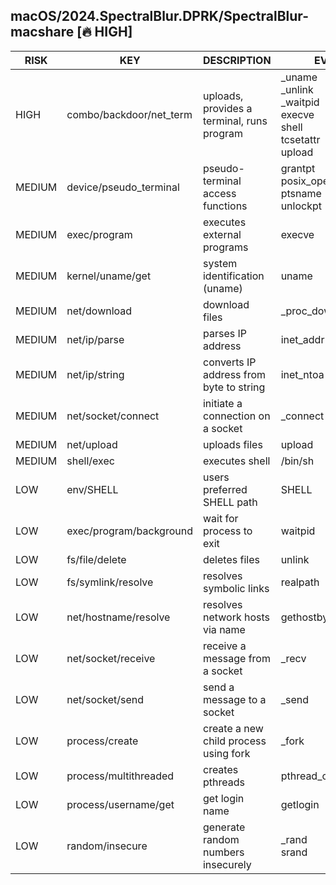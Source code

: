 ## macOS/2024.SpectralBlur.DPRK/SpectralBlur-macshare [🔥 HIGH]

|  RISK  |           KEY           |                DESCRIPTION                 |                                EVIDENCE                                 |
|--------|-------------------------|--------------------------------------------|-------------------------------------------------------------------------|
| HIGH   | combo/backdoor/net_term | uploads, provides a terminal, runs program | _uname<br>_unlink<br>_waitpid<br>execve<br>shell<br>tcsetattr<br>upload |
| MEDIUM | device/pseudo_terminal  | pseudo-terminal access functions           | grantpt<br>posix_openpt<br>ptsname<br>unlockpt                          |
| MEDIUM | exec/program            | executes external programs                 | execve                                                                  |
| MEDIUM | kernel/uname/get        | system identification (uname)              | uname                                                                   |
| MEDIUM | net/download            | download files                             | _proc_download_content                                                  |
| MEDIUM | net/ip/parse            | parses IP address                          | inet_addr                                                               |
| MEDIUM | net/ip/string           | converts IP address from byte to string    | inet_ntoa                                                               |
| MEDIUM | net/socket/connect      | initiate a connection on a socket          | _connect                                                                |
| MEDIUM | net/upload              | uploads files                              | upload                                                                  |
| MEDIUM | shell/exec              | executes shell                             | /bin/sh                                                                 |
| LOW    | env/SHELL               | users preferred SHELL path                 | SHELL                                                                   |
| LOW    | exec/program/background | wait for process to exit                   | waitpid                                                                 |
| LOW    | fs/file/delete          | deletes files                              | unlink                                                                  |
| LOW    | fs/symlink/resolve      | resolves symbolic links                    | realpath                                                                |
| LOW    | net/hostname/resolve    | resolves network hosts via name            | gethostbyname                                                           |
| LOW    | net/socket/receive      | receive a message from a socket            | _recv                                                                   |
| LOW    | net/socket/send         | send a message to a socket                 | _send                                                                   |
| LOW    | process/create          | create a new child process using fork      | _fork                                                                   |
| LOW    | process/multithreaded   | creates pthreads                           | pthread_create                                                          |
| LOW    | process/username/get    | get login name                             | getlogin                                                                |
| LOW    | random/insecure         | generate random numbers insecurely         | _rand<br>srand                                                          |


